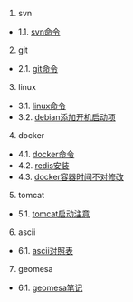 1. svn
 - 1.1. [svn命令](01.1.md)
2. git
 - 2.1. [git命令](02.1.md)
3. linux
 - 3.1. [linux命令](03.1.md)
 - 3.2. [debian添加开机启动项](03.2.md)
4. docker
 - 4.1. [docker命令](04.1.md)
 - 4.2. [redis安装](04.2.md)
 - 4.3. [docker容器时间不对修改](04.3.md)
5. tomcat
 - 5.1. [tomcat启动注意](05.1.md)
6. ascii
 - 6.1. [ascii对照表](06.1.md)
7. geomesa
 - 6.1. [geomesa笔记](07.1.md)
